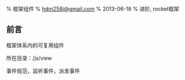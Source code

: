 % 框架组件 
% hdm258i@gmail.com
% 2013-06-18
% 进阶, rocket框架

## 前言

框架体系内的可复用组件

所在目录：/js/view

事件规范，监听事件，派发事件


